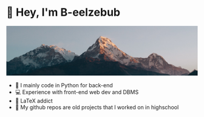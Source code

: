 # 👻 Hey, I'm B-eelzebub
![Cool wallpaper](https://github.com/B-eelzebub/B-eelzebub/blob/main/Horizontal_wall.jpg?raw=true)
- 🐍 I mainly code in Python for back-end
- 💻 Experience with front-end web dev and DBMS
- 📃 LaTeX addict
- 🎒 My github repos are old projects that I worked on in highschool
<!---
B-eelzebub/B-eelzebub is a ✨ special ✨ repository because its `README.md` (this file) appears on your GitHub profile.
You can click the Preview link to take a look at your changes.
--->

